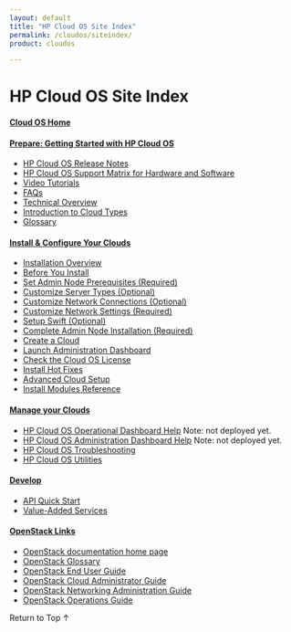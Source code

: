 ```yaml
---
layout: default
title: "HP Cloud OS Site Index"
permalink: /cloudos/siteindex/
product: cloudos

---
```


<a name="_top"> </a>

<script>

function PageRefresh {
onLoad="window.refresh"
}

PageRefresh();

</script>


# HP Cloud OS Site Index

#### [Cloud OS Home](/cloudos/)

#### [Prepare: Getting Started with HP Cloud OS](/cloudos/prepare/)

 * [HP Cloud OS Release Notes](/cloudos/releasenotes/) 
 * [HP Cloud OS Support Matrix for Hardware and Software](/cloudos/supportmatrix/) 
 * [Video Tutorials](/cloudos/videos/) 
 * [FAQs](/cloudos/faqs/)  
 * [Technical Overview](/cloudos/overview/)  
 * [Introduction to Cloud Types](/cloudos/cloudtypes/) 
 * [Glossary](/cloudos/glossary/)

#### [Install &amp; Configure Your Clouds](/cloudos/install/)

 * [Installation Overview](/cloudos/install/overview/)
 * [Before You Install](/cloudos/install/before-you-install/)
 * [Set Admin Node Prerequisites (Required)](/cloudos/install/admin-node-prerequisites/)
 * [Customize Server Types (Optional)](/cloudos/install/customize-server-types/)
 * [Customize Network Connections (Optional)](/cloudos/install/customize-network-connections/)
 * [Customize Network Settings (Required)](/cloudos/install/customize-network-settings/)
 * [Setup Swift (Optional)](/cloudos/install/setup-swift/)
 * [Complete Admin Node Installation (Required)](/cloudos/install/complete-admin-node-installation/)
 * [Create a Cloud](/cloudos/install/create-cloud/) 
 * [Launch Administration Dashboard](/cloudos/install/launch-admin-dashboard/)
 * [Check the Cloud OS License](/cloudos/install/license/)
 * [Install Hot Fixes](/cloudos/install/hot-fixes/)
 * [Advanced Cloud Setup](/cloudos/install/advanced-cloud-setup/)
 * [Install Modules Reference](/cloudos/install/install-modules-reference/)

#### [Manage your Clouds](/cloudos/manage/)

* [HP Cloud OS Operational Dashboard Help](http://docs.hpcloud.com/cloudos/operational-dashboard/index.htm)  Note: not deployed yet.
* [HP Cloud OS Administration Dashboard Help](http://docs.hpcloud.com/cloudos/admin-dashboard/index.htm)  Note: not deployed yet.
* [HP Cloud OS Troubleshooting](/cloudos/troubleshooting/) 
* [HP Cloud OS Utilities](/cloudos/utilities/)

#### [Develop](/cloudos/develop/)

 * [API Quick Start](/cloudos/api/quickstart/)
 * [Value-Added Services](/cloudos/api/services/)   
 
#### [OpenStack Links](/cloudos/openstack/)
 
 * [OpenStack documentation home page](http://docs.openstack.org/)
 * [OpenStack Glossary](http://docs.openstack.org/glossary/content/glossary.html)
 * [OpenStack End User Guide](http://docs.openstack.org/user-guide/content/index.html)
 * [OpenStack Cloud Administrator Guide](http://docs.openstack.org/trunk/openstack-compute/admin/content/index.html)
 * [OpenStack Networking Administration Guide](http://docs.openstack.org/trunk/openstack-network/admin/content/index.html)
 * [OpenStack Operations Guide](http://docs.openstack.org/trunk/openstack-ops/content/index.html)
 
<a href="#_top" style="padding:14px 0px 14px 0px; text-decoration: none;"> Return to Top &#8593; </a>
 